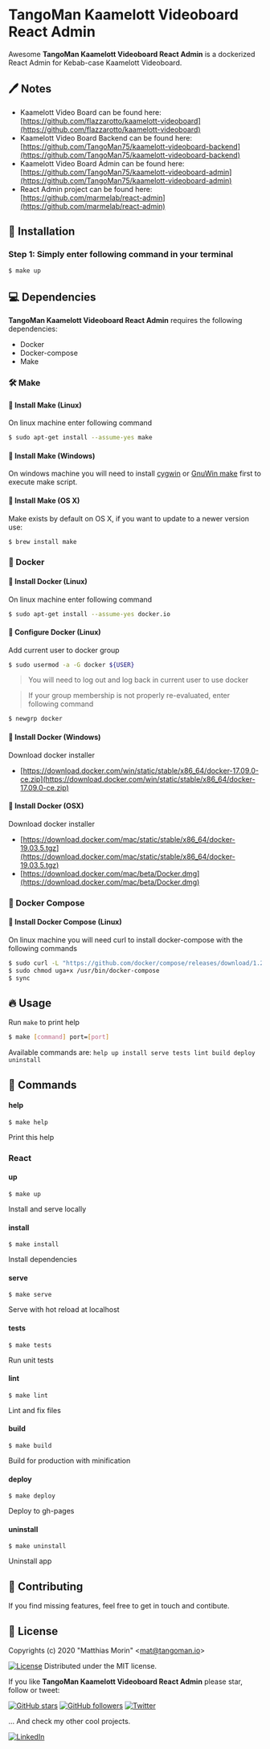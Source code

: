 TangoMan Kaamelott Videoboard React Admin
=========================================

Awesome **TangoMan Kaamelott Videoboard React Admin** is a dockerized React Admin for Kebab-case Kaamelott Videoboard.

🖊 Notes
--------

- Kaamelott Video Board can be found here: [https://github.com/flazzarotto/kaamelott-videoboard](https://github.com/flazzarotto/kaamelott-videoboard)
- Kaamelott Video Board Backend can be found here: [https://github.com/TangoMan75/kaamelott-videoboard-backend](https://github.com/TangoMan75/kaamelott-videoboard-backend)
- Kaamelott Video Board Admin can be found here: [https://github.com/TangoMan75/kaamelott-videoboard-admin](https://github.com/TangoMan75/kaamelott-videoboard-admin)
- React Admin project can be found here: [https://github.com/marmelab/react-admin](https://github.com/marmelab/react-admin)

🚀 Installation
---------------

### Step 1: Simply enter following command in your terminal

```bash
$ make up
```

💻 Dependencies
---------------

**TangoMan Kaamelott Videoboard React Admin** requires the following dependencies:

- Docker
- Docker-compose
- Make

### 🛠 Make

#### 🧞 Install Make (Linux)

On linux machine enter following command

```bash
$ sudo apt-get install --assume-yes make
```

#### 🧞 Install Make (Windows)

On windows machine you will need to install [cygwin](http://www.cygwin.com/) or [GnuWin make](http://gnuwin32.sourceforge.net/packages/make.htm) first to execute make script.

#### 🧞 Install Make (OS X)

Make exists by default on OS X, if you want to update to a newer version use:

```bash
$ brew install make
```

### 🐋 Docker

#### 🧞 Install Docker (Linux)

On linux machine enter following command

```bash
$ sudo apt-get install --assume-yes docker.io
```

#### 🔧 Configure Docker (Linux)

Add current user to docker group

```bash
$ sudo usermod -a -G docker ${USER}
```

> You will need to log out and log back in current user to use docker

> If your group membership is not properly re-evaluated, enter following command

```bash
$ newgrp docker
```

#### 🧞 Install Docker (Windows)

Download docker installer

- [https://download.docker.com/win/static/stable/x86_64/docker-17.09.0-ce.zip](https://download.docker.com/win/static/stable/x86_64/docker-17.09.0-ce.zip)

#### 🧞 Install Docker (OSX)

Download docker installer

- [https://download.docker.com/mac/static/stable/x86_64/docker-19.03.5.tgz](https://download.docker.com/mac/static/stable/x86_64/docker-19.03.5.tgz)
- [https://download.docker.com/mac/beta/Docker.dmg](https://download.docker.com/mac/beta/Docker.dmg)

### 🐳 Docker Compose

#### 🧞 Install Docker Compose (Linux)

On linux machine you will need curl to install docker-compose with the following commands

```bash
$ sudo curl -L "https://github.com/docker/compose/releases/download/1.27.4/docker-compose-`uname -s`-`uname -m`" -o /usr/bin/docker-compose
$ sudo chmod uga+x /usr/bin/docker-compose
$ sync
```

🔥 Usage
--------

Run `make` to print help

```bash
$ make [command] port=[port] 
```

Available commands are: `help up install serve tests lint build deploy uninstall`

🤖 Commands
-----------

#### help
```
$ make help
```
Print this help

### React
#### up
```
$ make up
```
Install and serve locally

#### install
```
$ make install
```
Install dependencies

#### serve
```
$ make serve
```
Serve with hot reload at localhost

#### tests
```
$ make tests
```
Run unit tests

#### lint
```
$ make lint
```
Lint and fix files

#### build
```
$ make build
```
Build for production with minification

#### deploy
```
$ make deploy
```
Deploy to gh-pages

#### uninstall
```
$ make uninstall
```
Uninstall app

🤝 Contributing
---------------

If you find missing features, feel free to get in touch and contibute.

📜 License
----------

Copyrights (c) 2020 &quot;Matthias Morin&quot; &lt;mat@tangoman.io&gt;

[![License](https://img.shields.io/badge/Licence-MIT-green.svg)](LICENSE)
Distributed under the MIT license.

If you like **TangoMan Kaamelott Videoboard React Admin** please star, follow or tweet:

[![GitHub stars](https://img.shields.io/github/stars/TangoMan75/kaamelott-videoboard-admin?style=social)](https://github.com/TangoMan75/kaamelott-videoboard-admin/stargazers)
[![GitHub followers](https://img.shields.io/github/followers/TangoMan75?style=social)](https://github.com/TangoMan75)
[![Twitter](https://img.shields.io/twitter/url?style=social&url=https%3A%2F%2Fgithub.com%2FTangoMan75%2Fkaamelott-videoboard-admin)](https://twitter.com/intent/tweet?text=Wow:&url=https%3A%2F%2Fgithub.com%2FTangoMan75%2Fkaamelott-videoboard-admin)

... And check my other cool projects.

[![LinkedIn](https://img.shields.io/static/v1?style=social&logo=linkedin&label=LinkedIn&message=morinmatthias)](https://www.linkedin.com/in/morinmatthias)
